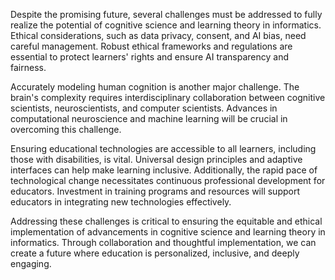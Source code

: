 Despite the promising future, several challenges must be addressed to fully realize the potential of cognitive science and learning theory in informatics. Ethical considerations, such as data privacy, consent, and AI bias, need careful management. Robust ethical frameworks and regulations are essential to protect learners' rights and ensure AI transparency and fairness.

Accurately modeling human cognition is another major challenge. The brain's complexity requires interdisciplinary collaboration between cognitive scientists, neuroscientists, and computer scientists. Advances in computational neuroscience and machine learning will be crucial in overcoming this challenge.

Ensuring educational technologies are accessible to all learners, including those with disabilities, is vital. Universal design principles and adaptive interfaces can help make learning inclusive. Additionally, the rapid pace of technological change necessitates continuous professional development for educators. Investment in training programs and resources will support educators in integrating new technologies effectively.

Addressing these challenges is critical to ensuring the equitable and ethical implementation of advancements in cognitive science and learning theory in informatics. Through collaboration and thoughtful implementation, we can create a future where education is personalized, inclusive, and deeply engaging.